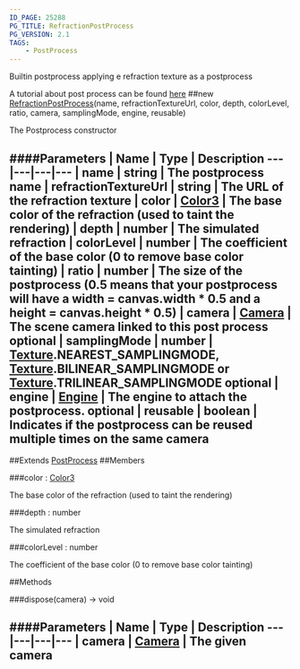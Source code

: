 ```yaml
---
ID_PAGE: 25288
PG_TITLE: RefractionPostProcess
PG_VERSION: 2.1
TAGS:
    - PostProcess
---
```


Builtin postprocess applying e refraction texture as a postprocess

A tutorial about post process can be found [here](https://github.com/BabylonJS/Babylon.js/wiki/How-to-use-postprocesses)
##new [RefractionPostProcess](/classes/RefractionPostProcess)(name, refractionTextureUrl, color, depth, colorLevel, ratio, camera, samplingMode, engine, reusable)




The Postprocess constructor






####Parameters
 | Name | Type | Description
---|---|---|---
 | name | string | The postprocess name
 | refractionTextureUrl | string | The URL of the refraction texture
 | color | [Color3](/classes/Color3) | The base color of the refraction (used to taint the rendering)
 | depth | number | The simulated refraction
 | colorLevel | number | The coefficient of the base color (0 to remove base color tainting)
 | ratio | number | The size of the postprocess (0.5 means that your postprocess will have a width = canvas.width * 0.5 and a height = canvas.height * 0.5)
 | camera | [Camera](/classes/Camera) | The scene camera linked to this post process
optional | samplingMode | number | [Texture](/classes/Texture).NEAREST_SAMPLINGMODE, [Texture](/classes/Texture).BILINEAR_SAMPLINGMODE or [Texture](/classes/Texture).TRILINEAR_SAMPLINGMODE
optional | engine | [Engine](/classes/Engine) | The engine to attach the postprocess.
optional | reusable | boolean | Indicates if the postprocess can be reused multiple times on the same camera
---

##Extends
 [PostProcess](/classes/PostProcess)
##Members

###color : [Color3](/classes/Color3)





The base color of the refraction (used to taint the rendering)




###depth : number





The simulated refraction




###colorLevel : number





The coefficient of the base color (0 to remove base color tainting)















##Methods

###dispose(camera) &rarr; void

####Parameters
 | Name | Type | Description
---|---|---|---
 | camera | [Camera](/classes/Camera) | The given camera
---
